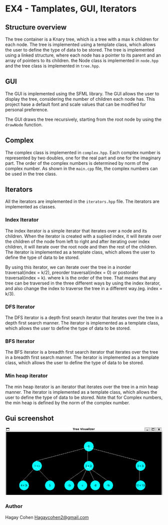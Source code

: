 # EX4 - Tamplates, GUI, Iterators
## Structure overview
The tree container is a Knary tree, which is a tree with a max k children for each node. The tree is implemented using a template class, which allows the user to define the type of data to be stored. The tree is implemented using a linked structure, where each node has a pointer to its parent and an array of pointers to its children. the Node class is implemented in `node.hpp` and the tree class is implemented in `tree.hpp`. 

## GUI
The GUI is implemented using the SFML library. The GUI allows the user to display the tree, considering the number of children each node has. This project hase a default font and scale values that can be modified for personal preference. 

The GUI draws the tree recursively, starting from the root node by using the `drawNode` function.

## Complex 
The complex class is implemented in `complex.hpp`. Each complex number is represented by two doubles, one for the real part and one for the imaginary part. The order of the complex numbers is determined by norm of the complex number. As shown in the `main.cpp` file, the complex numbers can be used in the tree class.

## Iterators
All the iterators are implemented in the `iterators.hpp` file. The iterators are implemented as classes.
### Index Iterator
The index iterator is a simple iterator that iterates over a node and its children. When the iterator is created with a suplied index, it will iterate over the children of the node from left to right and after iterating over index children, it will iterate over the root node and then the rest of the children. The iterator is implemented as a template class, which allows the user to define the type of data to be stored.

By using this iterator, we can iterate over the tree in a inorder traversal(index = k/2), preorder traversal(index = 0) or postorder traversal(index = k). where k is the order of the tree.
That means that any tree can be traversed in the three different ways by using the index iterator, and also change the index to traverse the tree in a different way.(eg. index = k/3).

### DFS Iterator
The DFS iterator is a depth first search iterator that iterates over the tree in a depth first search manner. The iterator is implemented as a template class, which allows the user to define the type of data to be stored.

### BFS Iterator
The BFS iterator is a breadth first search iterator that iterates over the tree in a breadth first search manner. The iterator is implemented as a template class, which allows the user to define the type of data to be stored.

### Min heap iterator
The min heap iterator is an iterator that iterates over the tree in a min heap manner. The iterator is implemented as a template class, which allows the user to define the type of data to be stored.
Note that for Complex numbers, the min heap is defined by the norm of the complex number.


## Gui screenshot
![alt text](<Screenshot 2024-07-07 134103.png>)

### Author
Hagay Cohen
Hagaycohen2@gmail.com
